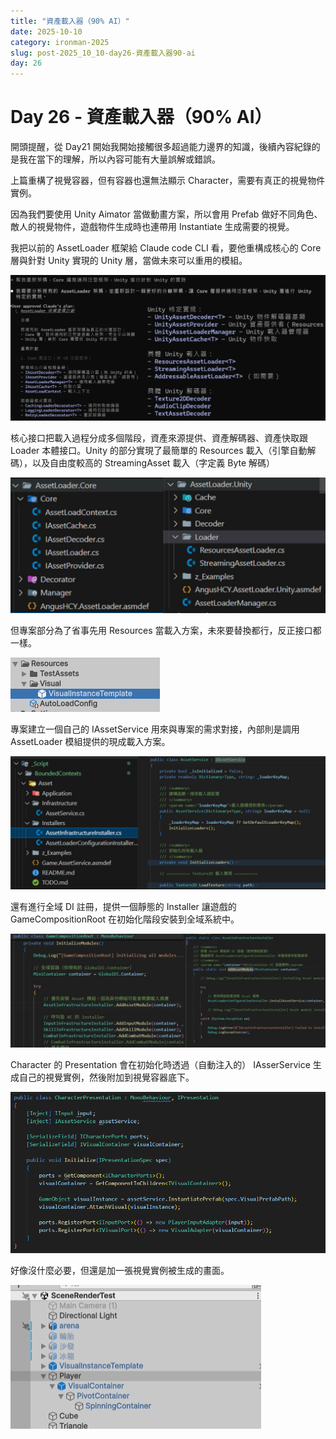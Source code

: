 ```yaml
---
title: "資產載入器（90% AI）"
date: 2025-10-10
category: ironman-2025
slug: post-2025_10_10-day26-資產載入器90-ai
day: 26
---
```


# Day 26 - 資產載入器（90% AI）


開頭提醒，從 Day21 開始我開始接觸很多超過能力邊界的知識，後續內容紀錄的是我在當下的理解，所以內容可能有大量誤解或錯誤。

上篇重構了視覺容器，但有容器也還無法顯示 Character，需要有真正的視覺物件實例。

因為我們要使用 Unity Aimator 當做動畫方案，所以會用 Prefab 做好不同角色、敵人的視覺物件，遊戲物件生成時也連帶用 Instantiate 生成需要的視覺。

我把以前的 AssetLoader 框架給 Claude code CLI 看，要他重構成核心的 Core 層與針對 Unity 實現的 Unity 層，當做未來可以重用的模組。

![圖片.png](https://raw.githubusercontent.com/angus945/ithelp-2025ironman-posts/refs/heads/main/Publish/day-26_2025-10-10/images/image_2.png)

核心接口把載入過程分成多個階段，資產來源提供、資產解碼器、資產快取跟 Loader 本體接口。Unity 的部分實現了最簡單的 Resources 載入（引擎自動解碼），以及自由度較高的 StreamingAsset 載入（字定義 Byte 解碼）

![圖片.png](https://raw.githubusercontent.com/angus945/ithelp-2025ironman-posts/refs/heads/main/Publish/day-26_2025-10-10/images/image_3.png)

但專案部分為了省事先用 Resources 當載入方案，未來要替換都行，反正接口都一樣。

![圖片.png](https://raw.githubusercontent.com/angus945/ithelp-2025ironman-posts/refs/heads/main/Publish/day-26_2025-10-10/images/image_4.png)

專案建立一個自己的 IAssetService 用來與專案的需求對接，內部則是調用 AssetLoader 模組提供的現成載入方案。

![圖片.png](https://raw.githubusercontent.com/angus945/ithelp-2025ironman-posts/refs/heads/main/Publish/day-26_2025-10-10/images/image_5.png)

還有進行全域 DI 註冊，提供一個靜態的 Installer 讓遊戲的 GameCompositionRoot 在初始化階段安裝到全域系統中。

![圖片.png](https://raw.githubusercontent.com/angus945/ithelp-2025ironman-posts/refs/heads/main/Publish/day-26_2025-10-10/images/image_6.png)

Character 的 Presentation 會在初始化時透過（自動注入的） IAsserService 生成自己的視覺實例，然後附加到視覺容器底下。

![圖片.png](https://raw.githubusercontent.com/angus945/ithelp-2025ironman-posts/refs/heads/main/Publish/day-26_2025-10-10/images/image_7.png)

好像沒什麼必要，但還是加一張視覺實例被生成的畫面。

![STUST_Project_4-1 - SceneRenderTest - Windows, Mac, Linux - Unity 6.2 (6000.2.0f1) _DX12_ 2025-09-19 09-09-44_0 (1).gif](https://raw.githubusercontent.com/angus945/ithelp-2025ironman-posts/refs/heads/main/Publish/day-26_2025-10-10/images/image_1.gif)
